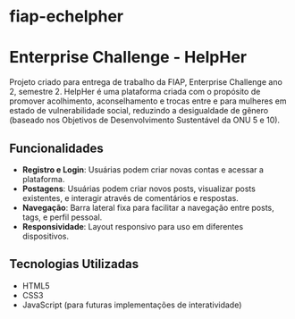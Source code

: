 # fiap-echelpher

# Enterprise Challenge - HelpHer

Projeto criado para entrega de trabalho da FIAP, Enterprise Challenge ano 2, semestre 2. HelpHer é uma plataforma criada com o propósito de promover acolhimento, aconselhamento e trocas entre e para mulheres em estado de vulnerabilidade social, reduzindo a desigualdade de gênero (baseado nos Objetivos de Desenvolvimento Sustentável da ONU 5 e 10).

## Funcionalidades

- **Registro e Login**: Usuárias podem criar novas contas e acessar a plataforma.
- **Postagens**: Usuárias podem criar novos posts, visualizar posts existentes, e interagir através de comentários e respostas.
- **Navegação**: Barra lateral fixa para facilitar a navegação entre posts, tags, e perfil pessoal.
- **Responsividade**: Layout responsivo para uso em diferentes dispositivos.

## Tecnologias Utilizadas

- HTML5
- CSS3
- JavaScript (para futuras implementações de interatividade)

